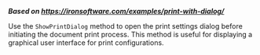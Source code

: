 ***Based on <https://ironsoftware.com/examples/print-with-dialog/>***

Use the `ShowPrintDialog` method to open the print settings dialog before initiating the document print process. This method is useful for displaying a graphical user interface for print configurations.